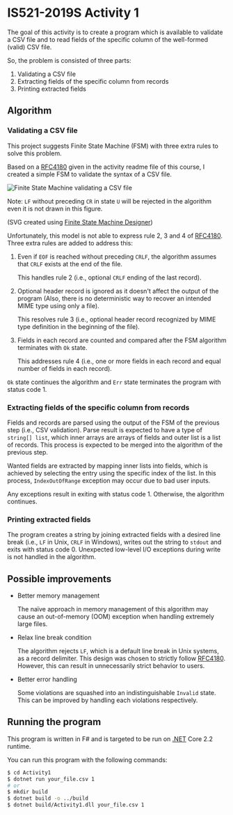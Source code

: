 # IS521-2019S Activity 1

The goal of this activity is to create a program which is available to validate a CSV file and to read fields of the specific column of the well-formed (valid) CSV file.

So, the problem is consisted of three parts:

1. Validating a CSV file
2. Extracting fields of the specific column from records
3. Printing extracted fields



## Algorithm

### Validating a CSV file

This project suggests Finite State Machine (FSM) with three extra rules to solve this problem.

Based on a [RFC4180][RFC4180] given in the activity readme file of this course, I created a simple FSM to validate the syntax of a CSV file.

![Finite State Machine validating a CSV file](fsm_csv_syntax_validation.svg)

Note: `LF` without preceding `CR` in state `U` will be rejected in the algorithm even it is not drawn in this figure.

(SVG created using [Finite State Machine Designer][FSMD])

Unfortunately, this model is not able to express rule 2, 3 and 4 of [RFC4180][RFC4180]. Three extra rules are added to address this:

1. Even if `EOF` is reached without preceding `CRLF`, the algorithm assumes that `CRLF` exists at the end of the file.

   This handles rule 2 (i.e., optional `CRLF` ending of the last record).

2. Optional header record is ignored as it doesn't affect the output of the program (Also, there is no deterministic way to recover an intended MIME type using only a file).

   This resolves rule 3 (i.e., optional header record recognized by MIME type definition in the beginning of the file).

3. Fields in each record are counted and compared after the FSM algorithm terminates with `Ok` state.

   This addresses rule 4 (i.e., one or more fields in each record and equal number of fields in each record).

`Ok` state continues the algorithm and `Err` state terminates the program with status code 1.



### Extracting fields of the specific column from records

Fields and records are parsed using the output of the FSM of the previous step (i.e., CSV validation). Parse result is expected to have a type of `string[] list`, which inner arrays are arrays of fields and outer list is a list of records. This process is expected to be merged into the algorithm of the previous step.

Wanted fields are extracted by mapping inner lists into fields, which is achieved by selecting the entry using the specific index of the list. In this process, `IndexOutOfRange` exception may occur due to bad user inputs.

Any exceptions result in exiting with status code 1. Otherwise, the algorithm continues.



### Printing extracted fields

The program creates a string by joining extracted fields with a desired line break (i.e., `LF` in Unix, `CRLF` in Windows), writes out the string to `stdout` and exits with status code 0. Unexpected low-level I/O exceptions during write is not handled in the algorithm.



## Possible improvements

- Better memory management

  The naïve approach in memory management of this algorithm may cause an out-of-memory (OOM) exception when handling extremely large files.

- Relax line break condition

  The algorithm rejects `LF`, which is a default line break in Unix systems, as a record delimiter. This design was chosen to strictly follow [RFC4180][RFC4180]. However, this can result in unnecessarily strict behavior to users.

- Better error handling

  Some violations are squashed into an indistinguishable `Invalid` state. This can be improved by handling each violations respectively.



## Running the program

This program is written in F# and is targeted to be run on [.NET][dotnet] Core 2.2 runtime.

You can run this program with the following commands:

```bash
$ cd Activity1
$ dotnet run your_file.csv 1
# or
$ mkdir build
$ dotnet build -o ../build
$ dotnet build/Activity1.dll your_file.csv 1
```



[RFC4180]: https://tools.ietf.org/html/rfc4180
[FSMD]: http://madebyevan.com/fsm/
[dotnet]: http://dot.net/
